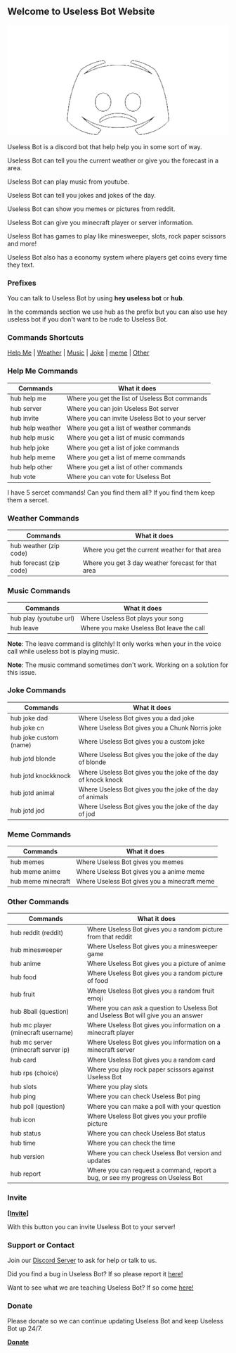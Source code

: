 ## Welcome to Useless Bot Website

![useless gif](/uselessbotupdown.gif)

Useless Bot is a discord bot that help help you in some sort of way.

Useless Bot can tell you the current weather or give you the forecast in a area.

Useless Bot can play music from youtube.

Useless Bot can tell you jokes and jokes of the day.

Useless Bot can show you memes or pictures from reddit.

Useless Bot can give you minecraft player or server information.

Useless Bot has games to play like minesweeper, slots, rock paper scissors and more!

Useless Bot also has a economy system where players get coins every time they text.

### Prefixes

You can talk to Useless Bot by using **hey useless bot** or **hub**.

In the commands section we use hub as the prefix but you can also use hey useless bot if you don't want to be rude to Useless Bot.

### Commands Shortcuts

[Help Me](https://vivtorsing.github.io/UselessBot/#help-me-commands) | [Weather](https://vivtorsing.github.io/UselessBot/#weather-commands) | [Music](https://vivtorsing.github.io/UselessBot/#music-commands) | [Joke](https://vivtorsing.github.io/UselessBot/#joke-commands) | [meme](https://vivtorsing.github.io/UselessBot/#meme-commands) | [Other](https://vivtorsing.github.io/UselessBot/#other-commands)

### Help Me Commands

| Commands | What it does |
| ------- | ------------ |
| hub help me | Where you get the list of Useless Bot commands |
| hub server | Where you can join Useless Bot server |
| hub invite | Where you can invite Useless Bot to your server |
| hub help weather | Where you get a list of weather commands |
| hub help music | Where you get a list of music commands |
| hub help joke | Where you get a list of joke commands |
| hub help meme | Where you get a list of meme commands |
| hub help other | Where you get a list of other commands |
| hub vote | Where you can vote for Useless Bot |

I have 5 sercet commands! Can you find them all? If you find them keep them a sercet.

### Weather Commands

| Commands | What it does |
| ------- | ------------ |
| hub weather (zip code) | Where you get the current weather for that area |
| hub forecast (zip code) | Where you get 3 day weather forecast for that area |

### Music Commands

| Commands | What it does |
| ------- | ------------ |
| hub play (youtube url) | Where Useless Bot plays your song |
| hub leave | Where you make Useless Bot leave the call |

**Note**: The leave command is glitchly! It only works when your in the voice call while useless bot is playing music.

**Note**: The music command sometimes don't work. Working on a solution for this issue.

### Joke Commands

| Commands | What it does |
| ------- | ------------ |
| hub joke dad  | Where Useless Bot gives you a dad joke |
| hub joke cn | Where Useless Bot gives you a Chunk Norris joke |
| hub joke custom (name) | Where Useless Bot gives you a custom joke |
| hub jotd blonde  | Where Useless Bot gives you the joke of the day of blonde |
| hub jotd knockknock  | Where Useless Bot gives you the joke of the day of knock knock |
| hub jotd animal  | Where Useless Bot gives you the joke of the day of animals |
| hub jotd jod  | Where Useless Bot gives you the joke of the day of jod |

### Meme Commands

| Commands | What it does |
| ------- | ------------ |
| hub memes | Where Useless Bot gives you memes |
| hub meme anime | Where Useless Bot gives you a anime meme |
| hub meme minecraft | Where Useless Bot gives you a minecraft meme |

### Other Commands

| Commands | What it does |
| ------- | ------------ |
| hub reddit (reddit) | Where Useless Bot gives you a random picture from that reddit |
| hub minesweeper | Where Useless Bot gives you a minesweeper game |
| hub anime | Where Useless Bot gives you a picture of anime |
| hub food | Where Useless Bot gives you a random picture of food |
| hub fruit | Where Useless Bot gives you a random fruit emoji |
| hub 8ball (question) | Where you can ask a question to Useless Bot and Useless Bot will give you an answer |
| hub mc player (minecraft username) | Where Useless Bot gives you information on a minecraft player |
| hub mc server (minecraft server ip) | Where Useless Bot gives you information on a minecraft server |
| hub card | Where Useless Bot gives you a random card |
| hub rps (choice) | Where you play rock paper scissors against Useless Bot |
| hub slots | Where you play slots |
| hub ping | Where you can check Useless Bot ping |
| hub poll (question) | Where you can make a poll with your question |
| hub icon | Where Useless Bot gives you your profile picture |
| hub status | Where you can check Useless Bot status |
| hub time | Where you can check the time |
| hub version | Where you can check Useless Bot version and updates |
| hub report | Where you can request a command, report a bug, or see my progress on Useless Bot |

### Invite

[**[Invite]**](https://discordapp.com/oauth2/authorize?client_id=683743410548768806&scope=bot&permissions=3590208)

With this button you can invite Useless Bot to your server!

### Support or Contact

Join our [Discord Server](https://discord.gg/zsUuNxf) to ask for help or talk to us.

Did you find a bug in Useless Bot? If so please report it [here!](https://bitbucket.org/Vivtorsing/useless-bot/issues?status=new&status=open)

Want to see what we are teaching Useless Bot? If so come [here!](https://trello.com/b/wmocgz3u/useless-bot)

### Donate
Please donate so we can continue updating Useless Bot and keep Useless Bot up 24/7.

[**Donate**](https://www.patreon.com/UselessBot)
